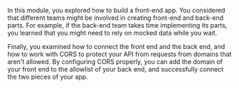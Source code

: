 In this module, you explored how to build a front-end app. You considered that different teams might be involved in creating front-end and back-end parts. For example, if the back-end team takes time implementing its parts, you learned that you might need to rely on mocked data while you wait.

Finally, you examined how to connect the front end and the back end, and how to work with CORS to protect your API from requests from domains that aren't allowed. By configuring CORS properly, you can add the domain of your front end to the allowlist of your back end, and successfully connect the two pieces of your app.
